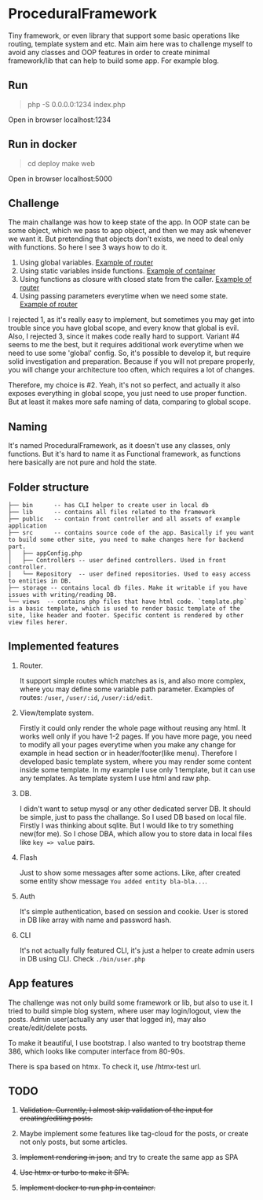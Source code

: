 # ProceduralFramework
Tiny framework, or even library that support some basic operations like routing, template system and etc. Main aim here was to challenge myself to avoid any classes and OOP features in order to create minimal framework/lib that can help to build some app. For example blog.

## Run

> php -S 0.0.0.0:1234 index.php

Open in browser localhost:1234

## Run in docker

> cd deploy
> make web

Open in browser localhost:5000

## Challenge

The main challange was how to keep state of the app. In OOP state can be some object, which we pass to app object, and then we may ask whenever we want it.
But pretending that objects don't exists, we need to deal only with functions. So here I see 3 ways how to do it.

1. Using global variables. [Example of router](https://gist.github.com/aspergarus/0f632bc9050f8f851927b9f522a9a61e)
2. Using static variables inside functions. [Example of container](https://gist.github.com/aspergarus/b26c5ce90138d689ca5641644ece7b94)
3. Using functions as closure with closed state from the caller. [Example of router](https://gist.github.com/aspergarus/b2a56ece47d9409a47261a1bbaa0d47e)
4. Using passing parameters everytime when we need some state. [Example of router](https://gist.github.com/aspergarus/e1ea98febafaea25124455b0247173da)

I rejected 1, as it's really easy to implement, but sometimes you may get into trouble since you have global scope, and every know that global is evil.
Also, I rejected 3, since it makes code really hard to support. 
Variant #4 seems to me the best, but it requires additional work everytime when we need to use some 'global' config. So, it's possible to develop it, but require solid investigation and preparation. Because if you will not prepare properly, you will change your architecture too often, which requires a lot of changes.

Therefore, my choice is #2. Yeah, it's not so perfect, and actually it also exposes everything in global scope, you just need to use proper function. But at least it makes more safe naming of data, comparing to global scope.

## Naming

It's named ProceduralFramework, as it doesn't use any classes, only functions. But it's hard to name it as Functional framework, as functions here basically are not pure and hold the state.

## Folder structure

```
├── bin      -- has CLI helper to create user in local db
├── lib      -- contains all files related to the framework
├── public   -- contain front controller and all assets of example application
├── src      -- contains source code of the app. Basically if you want to build some other site, you need to make changes here for backend part.
│   ├── appConfig.php
│   ├── Controllers -- user defined controllers. Used in front controller.
│   └── Repository  -- user defined repositories. Used to easy access to entities in DB.
├── storage -- contains local db files. Make it writable if you have issues with writing/reading DB.
└── views  -- contains php files that have html code. `template.php` is a basic template, which is used to render basic template of the site, like header and footer. Specific content is rendered by other view files herer.
```

## Implemented features

1. Router.

    It support simple routes which matches as is, and also more complex, where you may define some variable path parameter. Examples of routes: `/user`, `/user/:id`, `/user/:id/edit`. 
   
2. View/template system.

    Firstly it could only render the whole page without reusing any html. It works well only if you have 1-2 pages. If you have more page, you need to modify all your pages everytime when you make any change for example in head section or in header/footer(like menu). Therefore I developed basic template system, where you may render some content inside some template. In my example I use only 1 template, but it can use any templates. As template system I use html and raw php.

3. DB.

    I didn't want to setup mysql or any other dedicated server DB. It should be simple, just to pass the challange. So I used DB based on local file. Firstly I was thinking about sqlite. But I would like to try something new(for me). So I chose DBA, which allow you to store data in local files like `key => value` pairs.

4. Flash

    Just to show some messages after some actions. Like, after created some entity show message `You added entity bla-bla...`.

5. Auth

    It's simple authentication, based on session and cookie. User is stored in DB like array with name and password hash.

6. CLI

    It's not actually fully featured CLI, it's just a helper to create admin users in DB using CLI. Check `./bin/user.php`

## App features

The challenge was not only build some framework or lib, but also to use it. I tried to build simple blog system, where user may login/logout, view the posts. Admin user(actually any user that logged in), may also create/edit/delete posts.

To make it beautiful, I use bootstrap. I also wanted to try bootstrap theme 386, which looks like computer interface from 80-90s.

There is spa based on htmx. To check it, use /htmx-test url.

## TODO

1. ~~Validation. Currently, I almost skip validation of the input for creating/editing posts.~~

2. Maybe implement some features like tag-cloud for the posts, or create not only posts, but some articles.

3. ~~Implement rendering in json,~~ and try to create the same app as SPA

4. ~~Use htmx or turbo to make it SPA.~~

5. ~~Implement docker to run php in container.~~

